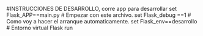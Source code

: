 #INSTRUCCIONES DE DESARROLLO, corre app para desarrollar
set Flask_APP==main.py      # Empezar con este archivo.
set Flask_debug ==1         # Como voy a hacer el arranque automaticamente.
set Flask_env==desarrollo   # Entorno virtual
Flask run